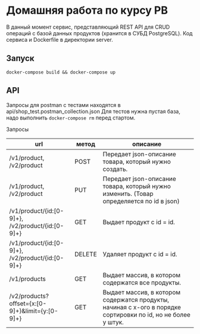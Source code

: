 # Домашняя работа по курсу РВ

В данный момент сервис, представляющий REST API для CRUD операций с базой данных продуктов (хранится в СУБД PostgreSQL).
Код сервиса и Dockerfile в директории server.




## Запуск
```
docker-compose build && docker-compose up
```

## API

Запросы для postman с тестами находятся в api/shop_test.postman_collection.json
Для тестов нужна пустая база, надо выполнить `docker-compose rm` перед стартом.

Запросы

| url                                             | метод  | описание                                                                                                      |
|-------------------------------------------------|--------|---------------------------------------------------------------------------------------------------------------|
| /v1/product, /v2/product                         | POST   | Передает json-описание товара, который нужно создать.                                                         |
| /v1/product, /v2/product                         | PUT    | Передает json-описание товара, который нужно изменить. (Товар определяется по id в json)                      |
| /v1/product/{id:[0-9]+}, /v2/product/{id:[0-9]+} | GET    | Выдает продукт с id = id.                                                                                     |
| /v1/product/{id:[0-9]+}, /v2/product/{id:[0-9]+} | DELETE | Удаляет продукт с id = id.                                                                                    |
| /v1/products                                    | GET    | Выдает массив, в котором содержатся все продукты.                                                             |
| /v2/products?offset={x:[0-9]+}&limit={y:[0-9]+} | GET    | Выдает массив, в котором содержатся продукты, начиная с x-ого в порядке сортировки по id, но не более y штук. |
